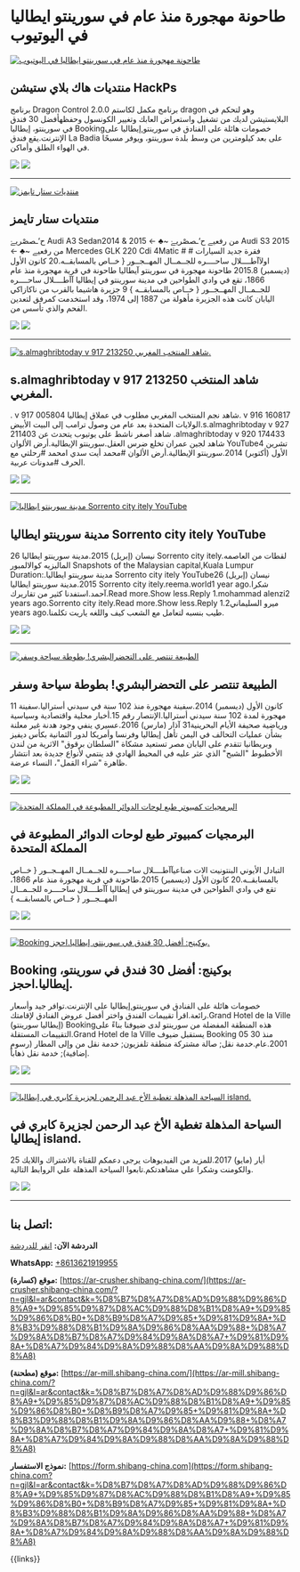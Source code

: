 # طاحونة مهجورة منذ عام في سورينتو ايطاليا في اليوتيوب

<a href="https://swt.shibang-china.com/?n=gjl&l=ar&img&k=%D8%B7%D8%A7%D8%AD%D9%88%D9%86%D8%A9+%D9%85%D9%87%D8%AC%D9%88%D8%B1%D8%A9+%D9%85%D9%86%D8%B0+%D8%B9%D8%A7%D9%85+%D9%81%D9%8A+%D8%B3%D9%88%D8%B1%D9%8A%D9%86%D8%AA%D9%88+%D8%A7%D9%8A%D8%B7%D8%A7%D9%84%D9%8A%D8%A7+%D9%81%D9%8A+%D8%A7%D9%84%D9%8A%D9%88%D8%AA%D9%8A%D9%88%D8%A8" target="_blank">![طاحونة مهجورة منذ عام في سورينتو ايطاليا في اليوتيوب](http://static.shibang-china.com/all-800x300/271.jpg)</a>

## منتديات هاك بلاي ستيشن HackPs
برنامج Dragon Control 2.0.0 برنامج مكمل لكاستم dragon وهو لتحكم في البلايستيشن لديك من تشغيل واستعراض العابك وتغيير الكونسول وحفظهأفضل 30 فندق في سورينتو، إيطاليا Bookingخصومات هائلة على الفنادق في سورينتو,إيطاليا على الإنترنت.يقع فندق La Badia على بعد كيلومترين من وسط بلدة سورينتو، ويوفر مسبحًا في الهواء الطلق وأماكن.


<a href="https://whatsapp.shibangsoft.com/WhatsApp.php" target="_blank" title="WhatsApp">![](http://static.shibang-china.com/icon/whatsapp.png)</a> <a href="https://swt.shibang-china.com/?n=gjl&l=ar&icon&k=%D8%B7%D8%A7%D8%AD%D9%88%D9%86%D8%A9+%D9%85%D9%87%D8%AC%D9%88%D8%B1%D8%A9+%D9%85%D9%86%D8%B0+%D8%B9%D8%A7%D9%85+%D9%81%D9%8A+%D8%B3%D9%88%D8%B1%D9%8A%D9%86%D8%AA%D9%88+%D8%A7%D9%8A%D8%B7%D8%A7%D9%84%D9%8A%D8%A7+%D9%81%D9%8A+%D8%A7%D9%84%D9%8A%D9%88%D8%AA%D9%8A%D9%88%D8%A8" target="_blank">![](http://static.shibang-china.com/icon/chat-ar.png)</a>

---

<a href="https://swt.shibang-china.com/?n=gjl&l=ar&img&k=%D8%B7%D8%A7%D8%AD%D9%88%D9%86%D8%A9+%D9%85%D9%87%D8%AC%D9%88%D8%B1%D8%A9+%D9%85%D9%86%D8%B0+%D8%B9%D8%A7%D9%85+%D9%81%D9%8A+%D8%B3%D9%88%D8%B1%D9%8A%D9%86%D8%AA%D9%88+%D8%A7%D9%8A%D8%B7%D8%A7%D9%84%D9%8A%D8%A7+%D9%81%D9%8A+%D8%A7%D9%84%D9%8A%D9%88%D8%AA%D9%8A%D9%88%D8%A8" target="_blank">![منتديات ستار تايمز](http://static.shibang-china.com/all-800x300/1132.jpg)</a>

## منتديات ستار تايمز
ح‘ـصصْريےْ Audi A3 Sedan2014 &amp; 2015 ← ♣~ من رفعيے ح‘ـصصْريےْ Audi S3 2015 ← ♣~ من رفعيے  Mercedes GLK 220 Cdi 4Matic # فقرة جديد السيارات # اولآآطــــلال ساحــــره للجــمــال المهــجــور { خــاص بالمسابقــه.20 كانون الأول (ديسمبر) 2015.8 طاحونة مهجورة في سورينتو آيطاليا طاحونة في قرية مهجورة منذ عام 1866، تقع في وادي الطواحين في مدينة سورينتو في إيطاليا آآطــــلال ساحــــره للجــمــال المهــجــور { خــاص بالمسابقــه } 9 جزيرة هاشيما بالقرب من ناكازاكي اليابان كانت هذه الجزيرة مأهولة من 1887 إلى 1974، وقد استخدمت كمرفق لتعدين الفحم والذي تأسس من.


<a href="https://whatsapp.shibangsoft.com/WhatsApp.php" target="_blank" title="WhatsApp">![](http://static.shibang-china.com/icon/whatsapp.png)</a> <a href="https://swt.shibang-china.com/?n=gjl&l=ar&icon&k=%D8%B7%D8%A7%D8%AD%D9%88%D9%86%D8%A9+%D9%85%D9%87%D8%AC%D9%88%D8%B1%D8%A9+%D9%85%D9%86%D8%B0+%D8%B9%D8%A7%D9%85+%D9%81%D9%8A+%D8%B3%D9%88%D8%B1%D9%8A%D9%86%D8%AA%D9%88+%D8%A7%D9%8A%D8%B7%D8%A7%D9%84%D9%8A%D8%A7+%D9%81%D9%8A+%D8%A7%D9%84%D9%8A%D9%88%D8%AA%D9%8A%D9%88%D8%A8" target="_blank">![](http://static.shibang-china.com/icon/chat-ar.png)</a>

---

<a href="https://swt.shibang-china.com/?n=gjl&l=ar&img&k=%D8%B7%D8%A7%D8%AD%D9%88%D9%86%D8%A9+%D9%85%D9%87%D8%AC%D9%88%D8%B1%D8%A9+%D9%85%D9%86%D8%B0+%D8%B9%D8%A7%D9%85+%D9%81%D9%8A+%D8%B3%D9%88%D8%B1%D9%8A%D9%86%D8%AA%D9%88+%D8%A7%D9%8A%D8%B7%D8%A7%D9%84%D9%8A%D8%A7+%D9%81%D9%8A+%D8%A7%D9%84%D9%8A%D9%88%D8%AA%D9%8A%D9%88%D8%A8" target="_blank">![s.almaghribtoday v 917 213250 شاهد المنتخب المغربي.](http://static.shibang-china.com/all-800x300/758.jpg)</a>

## s.almaghribtoday v 917 213250 شاهد المنتخب المغربي.
. v 917 005804 شاهد نجم المنتخب المغربي مطلوب في عملاق إيطاليا. v 916 160817 الولايات المتحدة بعد عام من وصول ترامب إلى البيت الأبيض.s.almaghribtoday v 927 211403 شاهد أصغر ناشط على يوتيوب يتحدث عن .almaghribtoday v 920 174433 شاهد لجين عمران تخلع ضرس العقل.سورينتو الإيطالية.أرض الألوان YouTube4 تشرين الأول (أكتوبر) 2014.سورينتو الإيطالية.أرض الألوان #محمد أيت سدي امحمد #رحلتي مع الحرف #مدونات عربية.


<a href="https://whatsapp.shibangsoft.com/WhatsApp.php" target="_blank" title="WhatsApp">![](http://static.shibang-china.com/icon/whatsapp.png)</a> <a href="https://swt.shibang-china.com/?n=gjl&l=ar&icon&k=%D8%B7%D8%A7%D8%AD%D9%88%D9%86%D8%A9+%D9%85%D9%87%D8%AC%D9%88%D8%B1%D8%A9+%D9%85%D9%86%D8%B0+%D8%B9%D8%A7%D9%85+%D9%81%D9%8A+%D8%B3%D9%88%D8%B1%D9%8A%D9%86%D8%AA%D9%88+%D8%A7%D9%8A%D8%B7%D8%A7%D9%84%D9%8A%D8%A7+%D9%81%D9%8A+%D8%A7%D9%84%D9%8A%D9%88%D8%AA%D9%8A%D9%88%D8%A8" target="_blank">![](http://static.shibang-china.com/icon/chat-ar.png)</a>

---

<a href="https://swt.shibang-china.com/?n=gjl&l=ar&img&k=%D8%B7%D8%A7%D8%AD%D9%88%D9%86%D8%A9+%D9%85%D9%87%D8%AC%D9%88%D8%B1%D8%A9+%D9%85%D9%86%D8%B0+%D8%B9%D8%A7%D9%85+%D9%81%D9%8A+%D8%B3%D9%88%D8%B1%D9%8A%D9%86%D8%AA%D9%88+%D8%A7%D9%8A%D8%B7%D8%A7%D9%84%D9%8A%D8%A7+%D9%81%D9%8A+%D8%A7%D9%84%D9%8A%D9%88%D8%AA%D9%8A%D9%88%D8%A8" target="_blank">![مدينة سورينتو ايطاليا Sorrento city itely YouTube](http://static.shibang-china.com/all-800x300/404.jpg)</a>

## مدينة سورينتو ايطاليا Sorrento city itely YouTube
26 نيسان (إبريل) 2015.مدينة سورينتو ايطاليا Sorrento city itely.لقطات من العاصمه الماليزيه كوالالمبور Snapshots of the Malaysian capital,Kuala Lumpur Duration:.مدينة سورينتو ايطاليا Sorrento city itely YouTube26 نيسان (إبريل) 2015.مدينة سورينتو ايطاليا Sorrento city itely.reema.world1 year ago.شكرا آحمد.استفدنا كثير من تقاريرك﻿.Read more.Show less.Reply 1.mohammad alenzi2 years ago.Sorrento city itely﻿.Read more.Show less.Reply 1.ميرو السليماني2 years ago.طيب بنسبه لتعامل مع الشعب كيف واللغه ياريت تكلمنا.


<a href="https://whatsapp.shibangsoft.com/WhatsApp.php" target="_blank" title="WhatsApp">![](http://static.shibang-china.com/icon/whatsapp.png)</a> <a href="https://swt.shibang-china.com/?n=gjl&l=ar&icon&k=%D8%B7%D8%A7%D8%AD%D9%88%D9%86%D8%A9+%D9%85%D9%87%D8%AC%D9%88%D8%B1%D8%A9+%D9%85%D9%86%D8%B0+%D8%B9%D8%A7%D9%85+%D9%81%D9%8A+%D8%B3%D9%88%D8%B1%D9%8A%D9%86%D8%AA%D9%88+%D8%A7%D9%8A%D8%B7%D8%A7%D9%84%D9%8A%D8%A7+%D9%81%D9%8A+%D8%A7%D9%84%D9%8A%D9%88%D8%AA%D9%8A%D9%88%D8%A8" target="_blank">![](http://static.shibang-china.com/icon/chat-ar.png)</a>

---

<a href="https://swt.shibang-china.com/?n=gjl&l=ar&img&k=%D8%B7%D8%A7%D8%AD%D9%88%D9%86%D8%A9+%D9%85%D9%87%D8%AC%D9%88%D8%B1%D8%A9+%D9%85%D9%86%D8%B0+%D8%B9%D8%A7%D9%85+%D9%81%D9%8A+%D8%B3%D9%88%D8%B1%D9%8A%D9%86%D8%AA%D9%88+%D8%A7%D9%8A%D8%B7%D8%A7%D9%84%D9%8A%D8%A7+%D9%81%D9%8A+%D8%A7%D9%84%D9%8A%D9%88%D8%AA%D9%8A%D9%88%D8%A8" target="_blank">![الطبيعة تنتصر على التحضرالبشري! بطوطة سياحة وسفر](http://static.shibang-china.com/all-800x300/1010.jpg)</a>

## الطبيعة تنتصر على التحضرالبشري! بطوطة سياحة وسفر
11 كانون الأول (ديسمبر) 2014.سفينة مهجورة منذ 102 سنة في سيدني أستراليا.سفينة مهجورة لمدة 102 سنة سيدني أستراليا.الإنتصار رقم 15.أخبار محلية واقتصادية وسياسية ورياضية صحيفة الأيام البحرينية31 آذار (مارس) 2016.عسيري ينفي وجود هدنة غير معلنة بشأن عمليات التحالف في اليمن تأهل إيطاليا وفرنسا وأمريكا لدور الثمانية بكأس ديفيز وبريطانيا تتقدم على اليابان مصر تستعيد مشكاة &quot;السلطان برقوق&quot; الاثرية من لندن الأخطبوط &quot;الشبح&quot; الذي عثر عليه في المحيط الهادي قد ينتمي لأنواع جديدة بعد انتشار ظاهرة &quot;شراء القمل&quot;، النساء عرضة.


<a href="https://whatsapp.shibangsoft.com/WhatsApp.php" target="_blank" title="WhatsApp">![](http://static.shibang-china.com/icon/whatsapp.png)</a> <a href="https://swt.shibang-china.com/?n=gjl&l=ar&icon&k=%D8%B7%D8%A7%D8%AD%D9%88%D9%86%D8%A9+%D9%85%D9%87%D8%AC%D9%88%D8%B1%D8%A9+%D9%85%D9%86%D8%B0+%D8%B9%D8%A7%D9%85+%D9%81%D9%8A+%D8%B3%D9%88%D8%B1%D9%8A%D9%86%D8%AA%D9%88+%D8%A7%D9%8A%D8%B7%D8%A7%D9%84%D9%8A%D8%A7+%D9%81%D9%8A+%D8%A7%D9%84%D9%8A%D9%88%D8%AA%D9%8A%D9%88%D8%A8" target="_blank">![](http://static.shibang-china.com/icon/chat-ar.png)</a>

---

<a href="https://swt.shibang-china.com/?n=gjl&l=ar&img&k=%D8%B7%D8%A7%D8%AD%D9%88%D9%86%D8%A9+%D9%85%D9%87%D8%AC%D9%88%D8%B1%D8%A9+%D9%85%D9%86%D8%B0+%D8%B9%D8%A7%D9%85+%D9%81%D9%8A+%D8%B3%D9%88%D8%B1%D9%8A%D9%86%D8%AA%D9%88+%D8%A7%D9%8A%D8%B7%D8%A7%D9%84%D9%8A%D8%A7+%D9%81%D9%8A+%D8%A7%D9%84%D9%8A%D9%88%D8%AA%D9%8A%D9%88%D8%A8" target="_blank">![البرمجيات كمبيوتر طبع لوحات الدوائر المطبوعة في المملكة المتحدة](http://static.shibang-china.com/all-800x300/179.jpg)</a>

## البرمجيات كمبيوتر طبع لوحات الدوائر المطبوعة في المملكة المتحدة
التبادل الأيوني البنتونيت الات صناعيآآطــــلال ساحــــره للجــمــال المهــجــور { خــاص بالمسابقــه.20 كانون الأول (ديسمبر) 2015.طاحونة في قرية مهجورة منذ عام 1866، تقع في وادي الطواحين في مدينة سورينتو في إيطاليا آآطــــلال ساحــــره للجــمــال المهــجــور { خــاص بالمسابقــه }


<a href="https://whatsapp.shibangsoft.com/WhatsApp.php" target="_blank" title="WhatsApp">![](http://static.shibang-china.com/icon/whatsapp.png)</a> <a href="https://swt.shibang-china.com/?n=gjl&l=ar&icon&k=%D8%B7%D8%A7%D8%AD%D9%88%D9%86%D8%A9+%D9%85%D9%87%D8%AC%D9%88%D8%B1%D8%A9+%D9%85%D9%86%D8%B0+%D8%B9%D8%A7%D9%85+%D9%81%D9%8A+%D8%B3%D9%88%D8%B1%D9%8A%D9%86%D8%AA%D9%88+%D8%A7%D9%8A%D8%B7%D8%A7%D9%84%D9%8A%D8%A7+%D9%81%D9%8A+%D8%A7%D9%84%D9%8A%D9%88%D8%AA%D9%8A%D9%88%D8%A8" target="_blank">![](http://static.shibang-china.com/icon/chat-ar.png)</a>

---

<a href="https://swt.shibang-china.com/?n=gjl&l=ar&img&k=%D8%B7%D8%A7%D8%AD%D9%88%D9%86%D8%A9+%D9%85%D9%87%D8%AC%D9%88%D8%B1%D8%A9+%D9%85%D9%86%D8%B0+%D8%B9%D8%A7%D9%85+%D9%81%D9%8A+%D8%B3%D9%88%D8%B1%D9%8A%D9%86%D8%AA%D9%88+%D8%A7%D9%8A%D8%B7%D8%A7%D9%84%D9%8A%D8%A7+%D9%81%D9%8A+%D8%A7%D9%84%D9%8A%D9%88%D8%AA%D9%8A%D9%88%D8%A8" target="_blank">![Booking بوكينج: أفضل 30 فندق في سورينتو، إيطاليا.احجز.](http://static.shibang-china.com/all-800x300/986.jpg)</a>

## Booking بوكينج: أفضل 30 فندق في سورينتو، إيطاليا.احجز.
خصومات هائلة على الفنادق في سورينتو,إيطاليا على الإنترنت.توافر جيد وأسعار رائعة.اقرأ تقييمات الفندق واختر أفضل عروض الفنادق لإقامتك.Grand Hotel de la Ville (إيطاليا سورينتو) Bookingهذه المنطقة المفضلة من سورينتو لدى ضيوفنا بناءً على التقييمات المستقلة.Grand Hotel de la Ville يستقبل ضيوف Booking منذ 30 05 2001.عام.خدمة نقل; صالة مشتركة منطقة تلفزيون; خدمة نقل من وإلى المطار (رسوم إضافية); خدمة نقل ذهاباً.


<a href="https://whatsapp.shibangsoft.com/WhatsApp.php" target="_blank" title="WhatsApp">![](http://static.shibang-china.com/icon/whatsapp.png)</a> <a href="https://swt.shibang-china.com/?n=gjl&l=ar&icon&k=%D8%B7%D8%A7%D8%AD%D9%88%D9%86%D8%A9+%D9%85%D9%87%D8%AC%D9%88%D8%B1%D8%A9+%D9%85%D9%86%D8%B0+%D8%B9%D8%A7%D9%85+%D9%81%D9%8A+%D8%B3%D9%88%D8%B1%D9%8A%D9%86%D8%AA%D9%88+%D8%A7%D9%8A%D8%B7%D8%A7%D9%84%D9%8A%D8%A7+%D9%81%D9%8A+%D8%A7%D9%84%D9%8A%D9%88%D8%AA%D9%8A%D9%88%D8%A8" target="_blank">![](http://static.shibang-china.com/icon/chat-ar.png)</a>

---

<a href="https://swt.shibang-china.com/?n=gjl&l=ar&img&k=%D8%B7%D8%A7%D8%AD%D9%88%D9%86%D8%A9+%D9%85%D9%87%D8%AC%D9%88%D8%B1%D8%A9+%D9%85%D9%86%D8%B0+%D8%B9%D8%A7%D9%85+%D9%81%D9%8A+%D8%B3%D9%88%D8%B1%D9%8A%D9%86%D8%AA%D9%88+%D8%A7%D9%8A%D8%B7%D8%A7%D9%84%D9%8A%D8%A7+%D9%81%D9%8A+%D8%A7%D9%84%D9%8A%D9%88%D8%AA%D9%8A%D9%88%D8%A8" target="_blank">![السياحة المذهلة تغطية الأخ عبد الرحمن لجزيرة كابري في إيطاليا island.](http://static.shibang-china.com/all-800x300/177.jpg)</a>

## السياحة المذهلة تغطية الأخ عبد الرحمن لجزيرة كابري في إيطاليا island.
25 أيار (مايو) 2017.للمزيد من الفيديوهات يرجى دعمكم للقناة بالاشتراك واللايك والكومنت وشكرا علي مشاهدتكم.تابعوا السياحة المذهلة علي الروابط التالية.

<a href="https://whatsapp.shibangsoft.com/WhatsApp.php" target="_blank" title="WhatsApp">![](http://static.shibang-china.com/icon/whatsapp.png)</a> <a href="https://swt.shibang-china.com/?n=gjl&l=ar&icon&k=%D8%B7%D8%A7%D8%AD%D9%88%D9%86%D8%A9+%D9%85%D9%87%D8%AC%D9%88%D8%B1%D8%A9+%D9%85%D9%86%D8%B0+%D8%B9%D8%A7%D9%85+%D9%81%D9%8A+%D8%B3%D9%88%D8%B1%D9%8A%D9%86%D8%AA%D9%88+%D8%A7%D9%8A%D8%B7%D8%A7%D9%84%D9%8A%D8%A7+%D9%81%D9%8A+%D8%A7%D9%84%D9%8A%D9%88%D8%AA%D9%8A%D9%88%D8%A8" target="_blank">![](http://static.shibang-china.com/icon/chat-ar.png)</a>

---
## اتصل بنا:

**الدردشة الآن:** [انقر للدردشة](https://swt.shibang-china.com?n=gjl&l=ar&contact&k=%D8%B7%D8%A7%D8%AD%D9%88%D9%86%D8%A9+%D9%85%D9%87%D8%AC%D9%88%D8%B1%D8%A9+%D9%85%D9%86%D8%B0+%D8%B9%D8%A7%D9%85+%D9%81%D9%8A+%D8%B3%D9%88%D8%B1%D9%8A%D9%86%D8%AA%D9%88+%D8%A7%D9%8A%D8%B7%D8%A7%D9%84%D9%8A%D8%A7+%D9%81%D9%8A+%D8%A7%D9%84%D9%8A%D9%88%D8%AA%D9%8A%D9%88%D8%A8)

**WhatsApp:**  [+8613621919955](https://whatsapp.shibangsoft.com/WhatsApp.php)

**موقع (كسارة):** [https://ar-crusher.shibang-china.com/](https://ar-crusher.shibang-china.com/?n=gjl&l=ar&contact&k=%D8%B7%D8%A7%D8%AD%D9%88%D9%86%D8%A9+%D9%85%D9%87%D8%AC%D9%88%D8%B1%D8%A9+%D9%85%D9%86%D8%B0+%D8%B9%D8%A7%D9%85+%D9%81%D9%8A+%D8%B3%D9%88%D8%B1%D9%8A%D9%86%D8%AA%D9%88+%D8%A7%D9%8A%D8%B7%D8%A7%D9%84%D9%8A%D8%A7+%D9%81%D9%8A+%D8%A7%D9%84%D9%8A%D9%88%D8%AA%D9%8A%D9%88%D8%A8)

**موقع (مطحنة):** [https://ar-mill.shibang-china.com/](https://ar-mill.shibang-china.com/?n=gjl&l=ar&contact&k=%D8%B7%D8%A7%D8%AD%D9%88%D9%86%D8%A9+%D9%85%D9%87%D8%AC%D9%88%D8%B1%D8%A9+%D9%85%D9%86%D8%B0+%D8%B9%D8%A7%D9%85+%D9%81%D9%8A+%D8%B3%D9%88%D8%B1%D9%8A%D9%86%D8%AA%D9%88+%D8%A7%D9%8A%D8%B7%D8%A7%D9%84%D9%8A%D8%A7+%D9%81%D9%8A+%D8%A7%D9%84%D9%8A%D9%88%D8%AA%D9%8A%D9%88%D8%A8)

**نموذج الاستفسار:** [https://form.shibang-china.com](https://form.shibang-china.com?n=gjl&l=ar&contact&k=%D8%B7%D8%A7%D8%AD%D9%88%D9%86%D8%A9+%D9%85%D9%87%D8%AC%D9%88%D8%B1%D8%A9+%D9%85%D9%86%D8%B0+%D8%B9%D8%A7%D9%85+%D9%81%D9%8A+%D8%B3%D9%88%D8%B1%D9%8A%D9%86%D8%AA%D9%88+%D8%A7%D9%8A%D8%B7%D8%A7%D9%84%D9%8A%D8%A7+%D9%81%D9%8A+%D8%A7%D9%84%D9%8A%D9%88%D8%AA%D9%8A%D9%88%D8%A8)

{{links}}